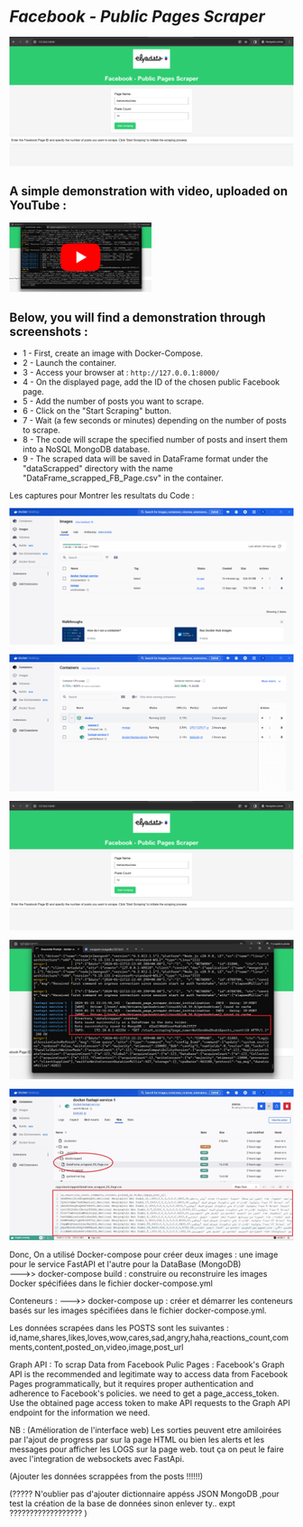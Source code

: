 # _Facebook - Public Pages Scraper_

![alt text](https://github.com/ELGTARI-Saif-Eddine/Scraping_FB/blob/main/screenshots/im_1.png)


## A simple demonstration with video, uploaded on YouTube :

[<img src="https://github.com/ELGTARI-Saif-Eddine/Scraping_FB/blob/main/screenshots/2.jpg" width="50%">](https://www.youtube.com/watch?v=rqkmqTb7Goc)


## Below, you will find a demonstration through screenshots :

- 1 - First, create an image with Docker-Compose.
- 2 - Launch the container.
- 3 - Access your browser at : ```http://127.0.0.1:8000/```
- 4 - On the displayed page, add the ID of the chosen public Facebook page.
- 5 - Add the number of posts you want to scrape.
- 6 - Click on the "Start Scraping" button.
- 7 - Wait (a few seconds or minutes) depending on the number of posts to scrape.
- 8 - The code will scrape the specified number of posts and insert them into a NoSQL MongoDB database.
- 9 - The scraped data will be saved in DataFrame format under the "dataScrapped" directory with the name "DataFrame_scrapped_FB_Page.csv" in the container.

Les captures pour Montrer les resultats du Code :

![alt text](https://github.com/ELGTARI-Saif-Eddine/Scraping_FB/blob/main/screenshots/im_3.png)

![alt text](https://github.com/ELGTARI-Saif-Eddine/Scraping_FB/blob/main/screenshots/im_4.png)

![alt text](https://github.com/ELGTARI-Saif-Eddine/Scraping_FB/blob/main/screenshots/im_1.png)

![alt text](https://github.com/ELGTARI-Saif-Eddine/Scraping_FB/blob/main/screenshots/6.jpg)

![alt text](https://github.com/ELGTARI-Saif-Eddine/Scraping_FB/blob/main/screenshots/5.jpg)


Donc, On a utilisé Docker-compose pour créer deux images : 
une image pour le service FastAPI et l'autre pour la DataBase (MongoDB)  
 --->>  docker-compose build : construire ou reconstruire les images Docker spécifiées dans le fichier docker-compose.yml

Conteneurs :
 --->>  docker-compose up :  créer et démarrer les conteneurs basés sur les images spécifiées dans le fichier docker-compose.yml.

Les données scrapées dans les POSTS sont les suivantes : 
id,name,shares,likes,loves,wow,cares,sad,angry,haha,reactions_count,comments,content,posted_on,video,image,post_url

 Graph API :
 To scrap Data from Facebook Pulic Pages :
 Facebook's Graph API is the recommended and legitimate way to access data from Facebook Pages programmatically, but it requires proper authentication and adherence to Facebook's policies.
     we need to get a page_access_token.
     Use the obtained page access token to make API requests to the Graph API endpoint for the information we need.

NB : (Amélioration de l'interface web) Les sorties peuvent etre amiloirées par l'ajout de progress par sur la page HTML ou bien les alerts et les messages pour afficher les LOGS sur la page web. tout ça on peut le faire avec l'integration de websockets avec FastApi.


 
 (Ajouter les données scrappées from the posts !!!!!!)

 (????? N'oublier pas d'ajouter dictionnaire appéss JSON MongoDB ,pour test la création de la base de données sinon enlever ty.. expt ?????????????????? )
